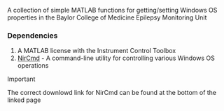 A collection of simple MATLAB functions for getting/setting Windows OS properties in the Baylor College of Medicine Epilepsy Monitoring Unit

### Dependencies
1. A MATLAB license with the Instrument Control Toolbox
2. [NirCmd](https://www.nirsoft.net/utils/nircmd.html) - A command-line utility for controlling various Windows OS operations
>[!IMPORTANT]
>The correct downlowd link for NirCmd can be found at the bottom of the linked page
